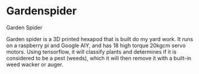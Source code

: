 # Gardenspider
Garden Spider

Garden spider is a 3D printed hexapod that is built do my yard work. It runs on a raspberry pi and Google AIY, and has 18 high torque 20kgcm servo motors. Using tensorflow, it will classify plants and determines if it is considered to be a pest (weeds), which it will then remove it with a built-in weed wacker or auger.
